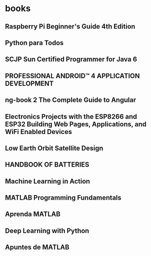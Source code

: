 # books

## Raspberry Pi Beginner's Guide 4th Edition
## Python para Todos
## SCJP Sun Certified Programmer for Java 6
## PROFESSIONAL ANDROID™ 4 APPLICATION DEVELOPMENT
## ng-book 2 The Complete Guide to Angular
## Electronics Projects with the ESP8266 and ESP32 Building Web Pages, Applications, and WiFi Enabled Devices
## Low Earth Orbit Satellite Design
## HANDBOOK OF BATTERIES
## Machine Learning in Action
## MATLAB Programming Fundamentals
## Aprenda MATLAB
## Deep Learning with Python
## Apuntes de MATLAB

